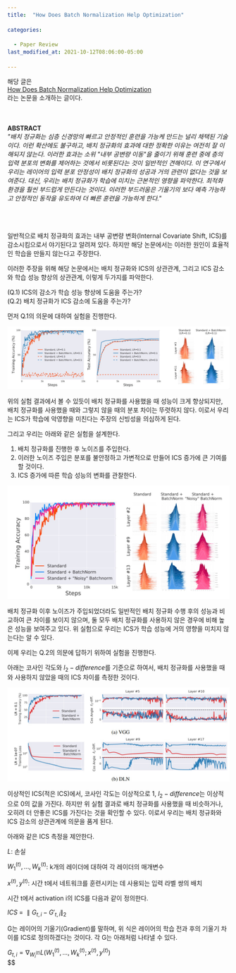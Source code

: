 ```yaml
---
title:  "How Does Batch Normalization Help Optimization"

categories:

  - Paper Review
last_modified_at: 2021-10-12T08:06:00-05:00

---
```




해당 글은
<br/>
[How Does Batch Normalization Help Optimization](https://arxiv.org/abs/1805.11604) 
<br/>
라는 논문을 소개하는 글이다.
<br/>
<br/>
<br/>
<br/>
**ABSTRACT**
<br/>
*"배치 정규화는 심층 신경망의 빠르고 안정적인 훈련을 가능케 만드는 널리 채택된 기술이다. 이런 확산에도 불구하고, 배치 정규화의 효과에 대한 정확한 이유는 여전히 잘 이해되지 않는다. 이러한 효과는 소위 "내부 공변량 이동"을 줄이기 위해 훈련 중에 층의 입력 분포의 변화를 제어하는 것에서 비롯된다는 것이 일반적인 견해이다. 이 연구에서 우리는 레이어의 입력 분포 안정성이 배치 정규화의 성공과 거의 관련이 없다는 것을 보여준다. 대신, 우리는 배치 정규화가 학습에 미치는 근본적인 영향을 파악한다. 최적화 환경을 훨씬 부드럽게 만든다는 것이다. 이러한 부드러움은 기울기의 보다 예측 가능하고 안정적인 동작을 유도하여 더 빠른 훈련을 가능하게 한다."* 
<br/>
<br/>
<br/>
<br/>

일반적으로 배치 정규화의 효과는 내부 공변량 변화(Internal Covariate Shift, ICS)를 감소시킴으로서 야기된다고 알려져 있다. 하지만 해당 논문에서는 이러한 원인이 효율적인 학습을 만들지 않는다고 주장한다.   

이러한 주장을 위해 해당 논문에서는 배치 정규화와 ICS의 상관관계, 그리고 ICS 감소와 학습 성능 향상의 상관관계, 이렇게 두가지를 파악한다. 

(Q.1) ICS의 감소가 학습 성능 향상에 도움을 주는가? 
<br/>
(Q.2) 배치 정규화가 ICS 감소에 도움을 주는가? 

먼저 Q.1의 의문에 대하여 실험을 진행한다. 

![](/assets/image/bn_ex1.png)

위의 실험 결과에서 볼 수 있듯이 배치 정규화를 사용했을 때 성능이 크게 향상되지만, 배치 정규화를 사용했을 때와 그렇지 않을 때의 분포 차이는 뚜렷하지 않다. 이로서 우리는 ICS가 학습에 악영향을 미친다는 주장의 신빙성을 의심하게 된다. 

그리고 우리는 아래와 같은 실험을 설계한다. 

1. 배치 정규화를 진행한 후 노이즈를 주입한다. 
2. 이러한 노이즈 주입은 분포를 불안정하고 가변적으로 만들어 ICS 증가에 큰 기여를 할 것이다.
3. ICS 증가에 따른 학습 성능의 변화를 관찰한다.

![](/assets/image/bn_ex2.png)

배치 정규화 이후 노이즈가 주입되었더라도 일반적인 배치 정규화 수행 후의 성능과 비교하여 큰 차이를 보이지 않으며, 둘 모두 배치 정규화를 사용하지 않은 경우에 비해 높은 성능을 보여주고 있다. 위 실험으로 우리는 ICS가 학습 성능에 거의 영향을 미치지 않는다는 알 수 있다. 

이제 우리는 Q.2의 의문에 답하기 위하여 실험을 진행한다. 

아래는 코사인 각도와 $l_2-difference$를 기준으로 하여서, 배치 정규화를 사용했을 때와 사용하지 않았을 때의 ICS 차이를 측정한 것이다. 

![](/assets/image/bn_ex3.png)

이상적인 ICS(적은 ICS)에서, 코사인 각도는 이상적으로 1, $l_2-difference$는 이상적으로 0의 값을 가진다. 하지만 위 실험 결과로 배치 정규화를 사용했을 때 비슷하거나, 오히려 더 안좋은 ICS를 가진다는 것을 확인할 수 있다. 이로서 우리는 배치 정규화와 ICS 감소의 상관관계에 의문을 품게 된다. 

아래와 같은 ICS 측정을 제안한다. 

$L$: 손실

$W_1^{(t)}, … , W_k^{(t)}$: k개의 레이더에 대하여 각 레이더의 매개변수

$x^{(t)}, y^{(t)}$: 시간 t에서 네트워크를 훈련시키는 데 사용되는 입력 라벨 쌍의 배치

시간 t에서 activation i의 ICS를 다음과 같이 정의한다. 

$ICS \; = \; {\parallel G_{t, i} \; - \; {G \prime }_{t, i} \parallel}_2$

G는 레이어의 기울기(Gradient)를 말하며, 위 식은 레이어의 학습 전과 후의 기울기 차이를 ICS로 정의하겠다는 것이다. 각 G는 아래처럼 나타낼 수 있다. 

$G_{t,i} = {\nabla}_{W_i^{(t)}} L \big( W_1^{(t)}, … , W_k^{(t)}; x^{(t)}, y^{(t)} \big)$
<br/>
$$




